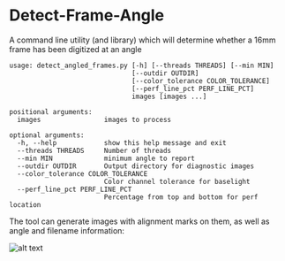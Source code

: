 # Detect-Frame-Angle
A command line utility (and library) which will determine whether a 16mm frame has been digitized at an angle

```
usage: detect_angled_frames.py [-h] [--threads THREADS] [--min MIN]
                               [--outdir OUTDIR]
                               [--color_tolerance COLOR_TOLERANCE]
                               [--perf_line_pct PERF_LINE_PCT]
                               images [images ...]

positional arguments:
  images                images to process

optional arguments:
  -h, --help            show this help message and exit
  --threads THREADS     Number of threads
  --min MIN             minimum angle to report
  --outdir OUTDIR       Output directory for diagnostic images
  --color_tolerance COLOR_TOLERANCE
                        Color channel tolerance for baselight
  --perf_line_pct PERF_LINE_PCT
                        Percentage from top and bottom for perf location
```

The tool can generate images with alignment marks on them, as well as angle and filename information:

![alt text](https://github.com/IUMDPI/Detect-Frame-Angle/raw/master/MDPI_40000003391424_01_mezzRaw_VidiCert.jpg.png "Sample output")

